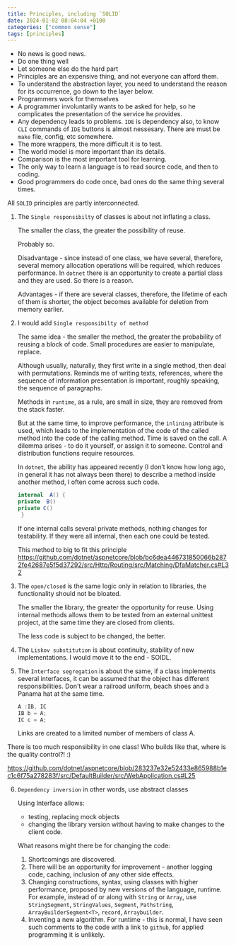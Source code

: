 ```yaml
---
title: Principles, including `SOLID`
date: 2024-01-02 08:04:04 +0100
categories: ["common sense"]
tags: [principles]
---
```


- No news is good news.  
- Do one thing well  
- Let someone else do the hard part  
- Principles are an expensive thing, and not everyone can afford them.  
- To understand the abstraction layer, you need to understand the reason for its occurrence, go down to the layer below.
- Programmers work for themselves
- A programmer involuntarily wants to be asked for help, so he complicates the presentation of the service he provides.
- Any dependency leads to problems. `IDE`  is dependency also,  to know  `СLI` commands of  `IDE` buttons is  almost nessesary. There are must be  `make` file, config, etc somewhere.
- The more wrappers, the more difficult it is to test.
- The world model is more important than its details.
- Comparison is the most important tool for learning.
- The only way to learn a language is to read source code, and then to coding.
- Good programmers do code once, bad ones do the same thing several times.


All `SOLID` principles are partly interconnected.

1. The `Single responsibilty` of classes is about not inflating a class.

	The smaller the class, the greater the possibility of reuse.
	
	Probably so.

	Disadvantage - since instead of one class, we have several, therefore, several memory allocation operations will be required, which reduces performance.
	In `dotnet` there is an opportunity to create a partial class and they are used. So there is a reason.

	Advantages - if there are several classes, therefore, the lifetime of each of them is shorter, the object becomes available for deletion from memory earlier.

2. I would add `Single responsibilty of method`

	The same idea - the smaller the method, the greater the probability of reusing a block of code. Small procedures are easier to manipulate, replace.

	Although usually, naturally, they first write in a single method, then deal with permutations. Reminds me of writing texts, references, where the sequence of information presentation is important, roughly speaking, the sequence of paragraphs.

	Methods in `runtime`, as a rule, are small in size, they are removed from the stack faster.

	But at the same time, to improve performance, the `inlining` attribute is used, which leads to the implementation of the code of the called method into the code of the calling method.
	Time is saved on the call. A dilemma arises - to do it yourself, or assign it to someone. Control and distribution functions require resources.


	In `dotnet`, the ability has appeared  recently (I don’t know how long ago, in general it has not always been there) to describe a method inside another method, I often come across such code.

	```csharp
	internal  A() {
	private  B()
	private C()
	 } 
	```

	If one internal calls several private methods, nothing changes for testability.
	If they were all internal, then each one could be tested.
	
	This method to big to fit this principle
	<https://github.com/dotnet/aspnetcore/blob/bc6dea446731850066b2872fe42687e5f5d37292/src/Http/Routing/src/Matching/DfaMatcher.cs#L32>

3. The `open/closed` is the same logic only in relation to libraries, the functionality should not be bloated.

	The smaller the library, the greater the opportunity for reuse.
	Using internal methods allows them to be tested from an external unittest project, at the same time they are closed from clients.

	The less code is subject to be changed, the better.

4. The `Liskov substitution` is about continuity, stability of new implementations. I would move it to the end  - SOIDL.


5. The `Interface segregation`  is about the same, if a class implements several interfaces, it can be assumed that the object has different responsibilities.
Don't wear a railroad uniform, beach shoes and a Panama hat at the same time.

	```csharp
	A :IB, IC
	IB b = A;
	IC c = A;
	```

	Links are created to a limited number of members of class A. 
	
There is too much responsibility in one class! Who builds like that, where is the quality control?! :)

<https://github.com/dotnet/aspnetcore/blob/283237e32e52433e865988b1ec1c6f75a278283f/src/DefaultBuilder/src/WebApplication.cs#L25>


6. `Dependency inversion` in other words, use abstract classes

	Using Interface allows: 

	- testing, replacing mock objects
	- changing the library version without having to make changes to the client code.

	What reasons might there be for changing the code:

	1. Shortcomings are discovered.
	2. There will be an opportunity for improvement - another logging code, caching, inclusion of any other side effects.
	3. Changing constructions, syntax, using classes with higher performance, proposed by new versions of the language, runtime. For example, instead of or along with `String` or `Array`, use `StringSegment`, `StringValues`, `Segment`, `Pathstring`, `ArrayBuilderSegment<T>`, `record`, `Arraybuilder`.
	4. Inventing a new algorithm. For runtime - this is normal, I have seen such comments to the code with a link to `github`, for applied programming it is unlikely.
